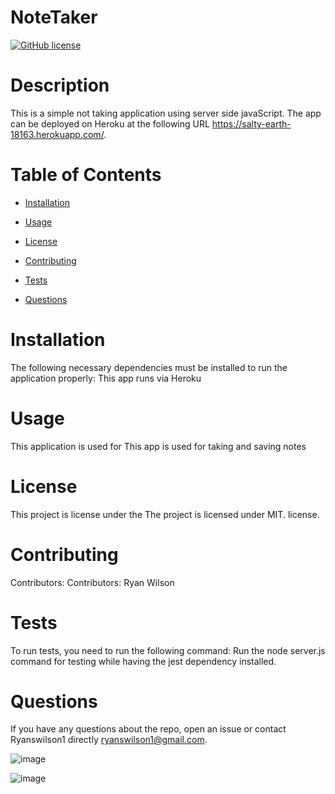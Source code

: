 # NoteTaker
  [![GitHub license](https://img.shields.io/badge/license-MIT-blue.svg)](https://github.com/Ryanswilson1/NoteTaker)
  
  # Description
  This is a simple not taking application using server side javaScript.
  The app can be deployed on Heroku at the following URL https://salty-earth-18163.herokuapp.com/.
  
  # Table of Contents 
  
  * [Installation](#installation)
  
  * [Usage](#usage)
  
  * [License](#license)
  
  * [Contributing](#contributing)
  
  * [Tests](#tests)
  
  * [Questions](#questions)
  
  # Installation
  The following necessary dependencies must be installed to run the application properly: This app runs via Heroku
  
  # Usage
  ​This application is used for This app is used for taking and saving notes
  
  # License
  This project is license under the The project is licensed under MIT. license.
  
  # Contributing
  ​Contributors: Contributors: Ryan Wilson
  
  # Tests
  To run tests, you need to run the following command: Run the node server.js command for testing while having the jest dependency installed.
  
  # Questions
  If you have any questions about the repo, open an issue or contact Ryanswilson1 directly ryanswilson1@gmail.com.
  
  ![image](https://user-images.githubusercontent.com/68161747/97469656-07c48e00-191d-11eb-9709-bead52b10045.png)
  
  ![image](https://user-images.githubusercontent.com/68161747/97469792-2dea2e00-191d-11eb-9f49-dcd00266a2ef.png)
  
